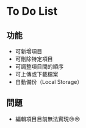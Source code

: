 # To Do List

## 功能
* 可新增項目
* 可刪除特定項目
* 可調整項目間的順序
* 可上傳或下載檔案
* 自動備份（Local Storage）

## 問題
* 編輯項目目前無法實現😢😢